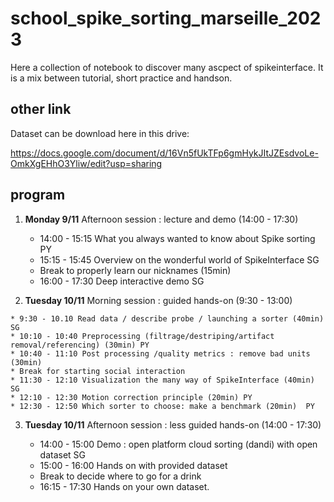 # school_spike_sorting_marseille_2023

Here a collection of notebook to discover many ascpect of spikeinterface.
It is a mix between tutorial, short practice and handson.


## other link

Dataset can be download here in this drive:

https://docs.google.com/document/d/16Vn5fUkTFp6gmHykJItJZEsdvoLe-OmkXgEHhO3Yliw/edit?usp=sharing


## program


 1. **Monday 9/11** Afternoon session : lecture and demo (14:00 - 17:30)

    * 14:00 - 15:15 What you always wanted to know about Spike sorting PY
    * 15:15 - 15:45 Overview on the wonderful world of SpikeInterface SG
    * Break to properly learn our nicknames (15min)
    * 16:00 -  17:30 Deep interactive demo SG
	


  2. **Tuesday 10/11** Morning session : guided hands-on (9:30 - 13:00)

    * 9:30 - 10.10 Read data / describe probe / launching a sorter (40min) SG
    * 10:10 - 10:40 Preprocessing (filtrage/destriping/artifact removal/referencing) (30min) PY
    * 10:40 - 11:10 Post processing /quality metrics : remove bad units (30min)
    * Break for starting social interaction
    * 11:30 - 12:10 Visualization the many way of SpikeInterface (40min) SG
    * 12:10 - 12:30 Motion correction principle (20min) PY
    * 12:30 - 12:50 Which sorter to choose: make a benchmark (20min)  PY


3. **Tuesday 10/11** Afternoon session : less guided hands-on (14:00 - 17:30)

    * 14:00 - 15:00 Demo : open platform cloud sorting (dandi)  with open dataset SG
    * 15:00 - 16:00 Hands on with provided dataset
    * Break to decide where to go for a drink
    * 16:15 - 17:30 Hands on your own dataset.
